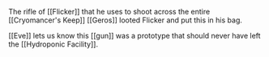 The rifle of [[Flicker]] that he uses to shoot across the entire [[Cryomancer's Keep]]
[[Geros]] looted Flicker and put this in his bag.

[[Eve]] lets us know this [[gun]] was a prototype that should never have left the [[Hydroponic Facility]]. 